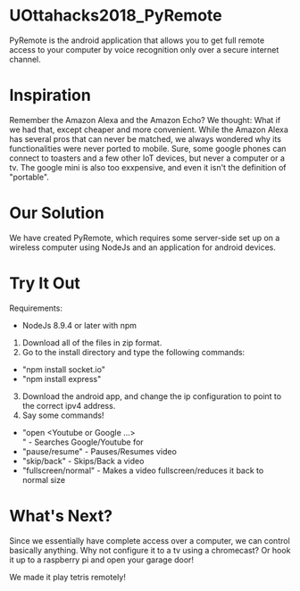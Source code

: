 # UOttahacks2018_PyRemote

PyRemote is the android application that allows you to get full remote access to your computer by voice recognition only over a secure internet channel.

# Inspiration

Remember the Amazon Alexa and the Amazon Echo? We thought: What if we had that, except cheaper and more convenient.
While the Amazon Alexa has several pros that can never be matched, we always wondered why its functionalities were never ported to mobile. Sure, some google phones can connect to toasters and a few other IoT devices, but never a computer or a tv. The google mini is also too exxpensive, and even it isn't the definition of "portable".

# Our Solution

We have created PyRemote, which requires some server-side set up on a wireless computer using NodeJs and an application for android devices.

# Try It Out

Requirements:
- NodeJs 8.9.4 or later with npm

1. Download all of the files in zip format.
2. Go to the install directory and type the following commands: 
- "npm install socket.io"
- "npm install express"
3. Download the android app, and change the ip configuration to point to the correct ipv4 address.
4. Say some commands!
- "open <Youtube or Google ...> <search>" - Searches Google/Youtube for <search>
- "pause/resume" - Pauses/Resumes video
- "skip/back" - Skips/Back a video
- "fullscreen/normal" - Makes a video fullscreen/reduces it back to normal size
  
# What's Next?

Since we essentially have complete access over a computer, we can control basically anything. Why not configure it to a tv using a chromecast? Or hook it up to a raspberry pi and open your garage door!

We made it play tetris remotely!
